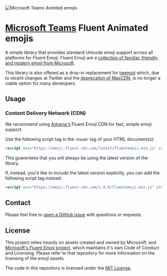 <image src='art/images/banner.gif' alt='Microsoft Teams Animted emojis' />

# [Microsoft Teams](https://www.microsoft.com/en-us/microsoft-teams) Fluent Animated emojis

A simple library that provides standard Unicode emoji support across all platforms for Fluent Emoji. Fluent Emoji are a [collection of familiar, friendly, and modern emoji from Microsoft](https://github.com/microsoft/fluentui-emoji).

This library is also offered as a drop-in replacement for [twemoji](https://github.com/twitter/twemoji) which, due to recent changes at Twitter and the [deprecation of MaxCDN](https://github.com/twitter/twemoji#cdn-support), is no longer a viable option for many developers.

## Usage

### Content Delivery Network (CDN)

We recommend using [Advena's](https://github.com/AdvenaHQ) Fluent Emoji CDN for fast, simple emoji support.

Use the following script tag in the `<head>` tag of your HTML document(s):

```html
<script src="https://emoji.fluent-cdn.com/latest/fluentemoji.min.js" crossorigin="anonymous"></script>
```

This guarentees that you will always be using the latest version of the library.

If, instead, you'd like to include the latest version explicitly, you can add the following script tag instead:

```html
<script src="https://emoji.fluent-cdn.com/1.0.0/fluentemoji.min.js" crossorigin="anonymous"></script>
```

## Contact

Please feel free to [open a GitHub issue](https://github.com/AdvenaHQ/fluent-emoji/issues/new) with questions or requests.

## License

This project relies heavily on assets created and owned by Microsoft, and [Microsoft's Fluent Emoji project](https://github.com/microsoft/fluentui-emoji), which maintains it's own Code of Conduct and Licensing. Please refer to that repository for more information on the licensing of the emoji assets.

The code in this repository is licensed under the [MIT License](LICENSE).